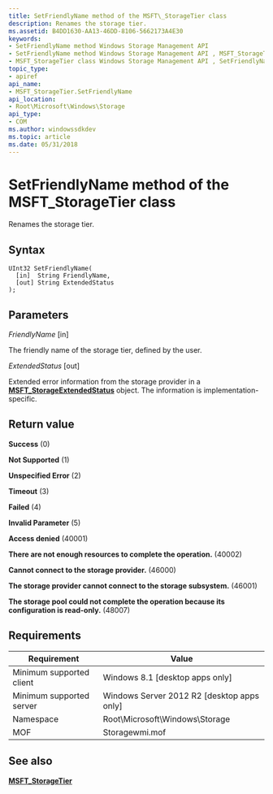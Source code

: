 ```yaml
---
title: SetFriendlyName method of the MSFT\_StorageTier class
description: Renames the storage tier.
ms.assetid: B4DD1630-AA13-46DD-8106-5662173A4E30
keywords:
- SetFriendlyName method Windows Storage Management API
- SetFriendlyName method Windows Storage Management API , MSFT_StorageTier class
- MSFT_StorageTier class Windows Storage Management API , SetFriendlyName method
topic_type:
- apiref
api_name:
- MSFT_StorageTier.SetFriendlyName
api_location:
- Root\Microsoft\Windows\Storage
api_type:
- COM
ms.author: windowssdkdev
ms.topic: article
ms.date: 05/31/2018
---
```


# SetFriendlyName method of the MSFT\_StorageTier class

Renames the storage tier.

## Syntax


```mof
UInt32 SetFriendlyName(
  [in]  String FriendlyName,
  [out] String ExtendedStatus
);
```



## Parameters

 

*FriendlyName* \[in\]
 

The friendly name of the storage tier, defined by the user.

 

*ExtendedStatus* \[out\]
 

Extended error information from the storage provider in a [**MSFT\_StorageExtendedStatus**](msft-storageextendedstatus.md) object. The information is implementation-specific.

 

## Return value

 

**Success** (0)
 

**Not Supported** (1)
 

**Unspecified Error** (2)
 

**Timeout** (3)
 

**Failed** (4)
 

**Invalid Parameter** (5)
 

**Access denied** (40001)
 

**There are not enough resources to complete the operation.** (40002)
 

**Cannot connect to the storage provider.** (46000)
 

**The storage provider cannot connect to the storage subsystem.** (46001)
 

**The storage pool could not complete the operation because its configuration is read-only.** (48007)
 

## Requirements



| Requirement | Value |
|-------------------------------------|-------------------------------------------------------------------------------------------|
| Minimum supported client | Windows 8.1 \[desktop apps only\]                                              |
| Minimum supported server | Windows Server 2012 R2 \[desktop apps only\]                                   |
| Namespace                | Root\\Microsoft\\Windows\\Storage                                              |
| MOF                      |  Storagewmi.mof  |



## See also

 

[**MSFT\_StorageTier**](msft-storagetier.md)
 

 

 





